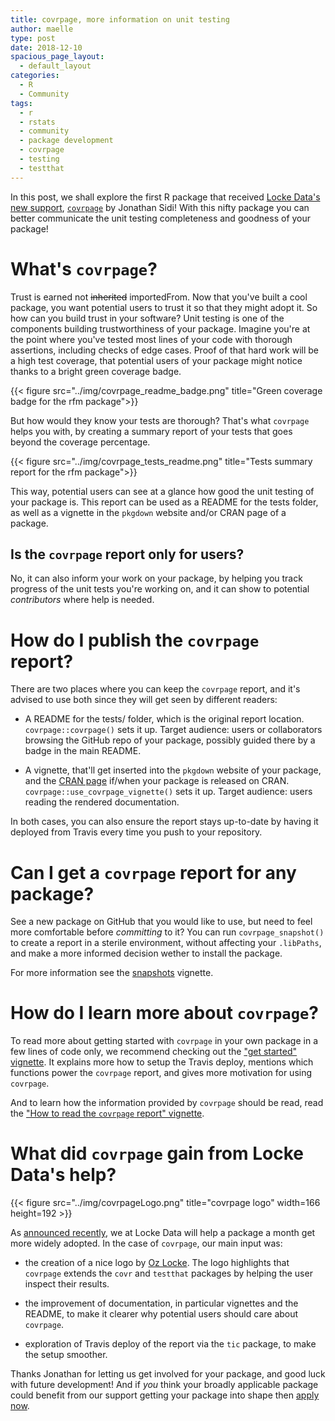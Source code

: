 ```yaml
---
title: covrpage, more information on unit testing
author: maelle
type: post
date: 2018-12-10
spacious_page_layout:
  - default_layout
categories:
  - R
  - Community
tags:
  - r
  - rstats
  - community
  - package development
  - covrpage
  - testing
  - testthat
---
```


In this post, we shall explore the first R package that received [Locke Data's new support](https://itsalocke.com/blog/package-support-offer/), [`covrpage`](https://yonicd.github.io/covrpage/) by Jonathan Sidi! With this nifty package you can better communicate the unit testing completeness and goodness of your package!

# What's `covrpage`?

Trust is earned not ~~inherited~~ importedFrom. Now that you've built a cool package, you want potential users to trust it so that they might adopt it. So how can you build trust in your software? Unit testing is one of the components building trustworthiness of your package. Imagine you're at the point where you've tested most lines of your code with thorough assertions, including checks of edge cases. Proof of that hard work will be a high test coverage, that potential users of your package might notice thanks to a bright green coverage badge.

{{< figure src="../img/covrpage_readme_badge.png" title="Green coverage badge for the rfm package">}} 

But how would they know your tests are thorough? That's what `covrpage` helps you with, by creating a summary report of your tests that goes beyond the coverage percentage.

{{< figure src="../img/covrpage_tests_readme.png" title="Tests summary report for the rfm package">}} 

This way, potential users can see at a glance how good the unit testing of your package is. This report can be used as a README for the tests folder, as well as a vignette in the `pkgdown` website and/or CRAN page of a package.

## Is the `covrpage` report only for users?

No, it can also inform your work on your package, by helping you track progress of the unit tests you're working on, and it can show to potential _contributors_ where help is needed.

# How do I publish the `covrpage` report?

There are two places where you can keep the `covrpage` report, and it's advised to use both since they will get seen by different readers:

* A README for the tests/ folder, which is the original report location. `covrpage::covrpage()` sets it up. Target audience: users or collaborators browsing the GitHub repo of your package, possibly guided there by a badge in the main README.

* A vignette, that'll get inserted into the `pkgdown` website of your package, and the [CRAN page](https://cran.r-project.org/web/packages/texPreview/index.html) if/when your package is released on CRAN. `covrpage::use_covrpage_vignette()` sets it up. Target audience: users reading the rendered documentation.

In both cases, you can also ensure the report stays up-to-date by having it deployed from Travis every time you push to your repository.

# Can I get a `covrpage` report for any package?

See a new package on GitHub that you would like to use, but need to feel more comfortable before _committing_ to it? You can run `covrpage_snapshot()` to create a report in a sterile environment, without affecting your `.libPaths`, and make a more informed decision wether to install the package.

For more information see the [snapshots](https://yonicd.github.io/covrpage/articles/snapshots.html) vignette.

# How do I learn more about `covrpage`?

To read more about getting started with `covrpage` in your own package in a few lines of code only, we recommend checking out the ["get started" vignette](https://yonicd.github.io/covrpage/articles/get-started.html). It explains more how to setup the Travis deploy, mentions which functions power the `covrpage` report, and gives more motivation for using `covrpage`.

And to learn how the information provided by `covrpage` should be read, read the ["How to read the `covrpage` report" vignette](https://yonicd.github.io/covrpage/articles/how-to-read-covrpage-report.html).

# What did `covrpage` gain from Locke Data's help?

{{< figure src="../img/covrpageLogo.png" title="covrpage logo" width=166 height=192 >}} 

As [announced recently](https://itsalocke.com/blog/package-support-offer/), we at Locke Data will help a package a month get more widely adopted. In the case of `covrpage`, our main input was:

* the creation of a nice logo by [Oz Locke](https://twitter.com/LockeCreatives). The logo highlights that `covrpage` extends the `covr` and `testthat` packages by helping the user inspect their results.

* the improvement of documentation, in particular vignettes and the README, to make it clearer why potential users should care about `covrpage`.

* exploration of Travis deploy of the report via the `tic` package, to make the setup smoother.

Thanks Jonathan for letting us get involved for your package, and good luck with future development! And if _you_ think your broadly applicable package could benefit from our support getting your package into shape then [apply now](https://airtable.com/shrH3z9fQIbEJzPUn).

